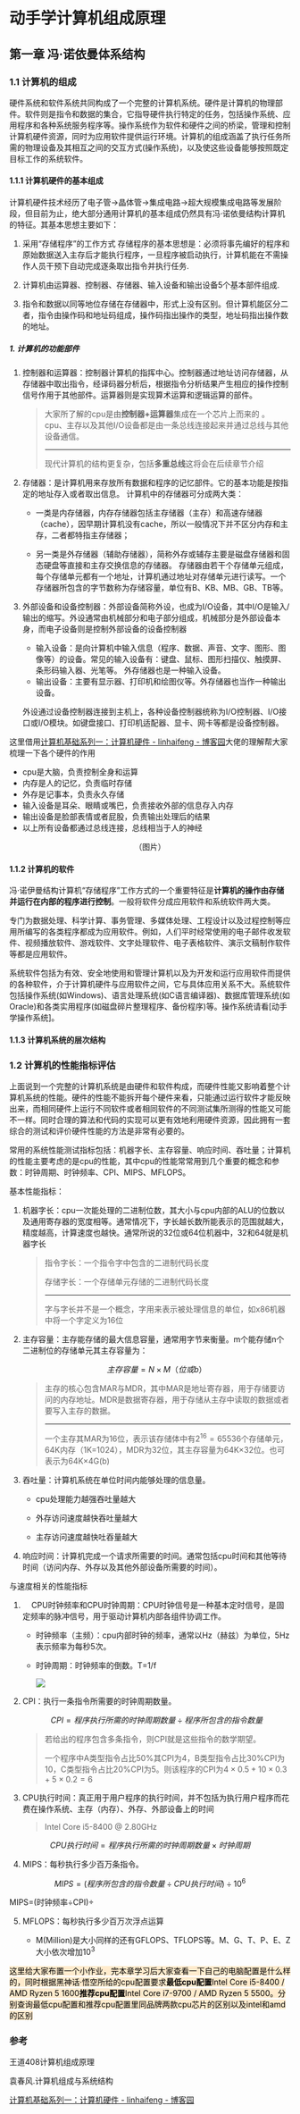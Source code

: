 # 动手学计算机组成原理

## 第一章  冯·诺依曼体系结构

### 1.1  计算机的组成

硬件系统和软件系统共同构成了一个完整的计算机系统。硬件是计算机的物理部件。软件则是指令和数据的集合，它指导硬件执行特定的任务，包括操作系统、应用程序和各种系统服务程序等。操作系统作为软件和硬件之间的桥梁，管理和控制计算机硬件资源，同时为应用软件提供运行环境。计算机的组成涵盖了执行任务所需的物理设备及其相互之间的交互方式(操作系统)，以及使这些设备能够按照既定目标工作的系统软件。

#### 1.1.1  计算机硬件的基本组成

计算机硬件技术经历了电子管→晶体管→集成电路→超大规模集成电路等发展阶段，但目前为止，绝大部分通用计算机的基本组成仍然具有冯·诺依曼结构计算机的特征。其基本思想主要如下：

1. 采用“存储程序”的工作方式
   存储程序的基本思想是：必须将事先编好的程序和原始数据送入主存后才能执行程序，一旦程序被启动执行，计算机能在不需操作人员干预下自动完成逐条取出指令并执行任务.

2. 计算机由运算器、控制器、存储器、输入设备和输出设备5个基本部件组成.

3. 指令和数据以同等地位存储在存储器中，形式上没有区别。但计算机能区分二者，指令由操作码和地址码组成，操作码指出操作的类型，地址码指出操作数的地址。

##### 1.  计算机的功能部件

1. 控制器和运算器：控制器计算机的指挥中心。控制器通过地址访问存储器，从存储器中取出指令，经译码器分析后，根据指令分析结果产生相应的操作控制信号作用于其他部件。运算器则是实现算术运算和逻辑运算的部件。 
   
   > 大家所了解的cpu是由**控制器+运算器**集成在一个芯片上而来的 。cpu、主存以及其他I/O设备都是由一条总线连接起来并通过总线与其他设备通信。
   > 
   > ***
   > 
   > 现代计算机的结构更复杂，包括**多重总线**这将会在后续章节介绍

2. 存储器：是计算机用来存放所有数据和程序的记忆部件。它的基本功能是按指定的地址存入或者取出信息。 计算机中的存储器可分成两大类：
   
   - 一类是内存储器，内存存储器包括主存储器（主存）和高速存储器（cache），因早期计算机没有cache，所以一般情况下并不区分内存和主存，二者都特指主存储器；
   
   - 另一类是外存储器（辅助存储器），简称外存或辅存主要是磁盘存储器和固态硬盘等直接和主存交换信息的存储器。 存储器由若干个存储单元组成，每个存储单元都有一个地址，计算机通过地址对存储单元进行读写。一个存储器所包含的字节数称为存储容量，单位有B、KB、MB、GB、TB等。

3. 外部设备和设备控制器：外部设备简称外设，也成为I/O设备，其中I/O是输入/输出的缩写。外设通常由机械部分和电子部分组成，机械部分是外部设备本身，而电子设备则是控制外部设备的设备控制器
   
   - 输入设备：是向计算机中输入信息（程序、数据、声音、文字、图形、图像等）的设备。常见的输入设备有：键盘、鼠标、图形扫描仪、触摸屏、条形码输入器、光笔等。 外存储器也是一种输入设备。
   - 输出设备：主要有显示器、打印机和绘图仪等。外存储器也当作一种输出设备。
   
   外设通过设备控制器连接到主机上，各种设备控制器统称为I/O控制器、I/O接口或I/O模块。如键盘接口、打印机适配器、显卡、网卡等都是设备控制器。

这里借用[计算机基础系列一：计算机硬件 - linhaifeng - 博客园](https://www.cnblogs.com/linhaifeng/p/6523843.html)大佬的理解帮大家梳理一下各个硬件的作用

- cpu是大脑，负责控制全身和运算
- 内存是人的记忆，负责临时存储
- 外存是记事本，负责永久存储
- 输入设备是耳朵、眼睛或嘴巴，负责接收外部的信息存入内存
- 输出设备是脸部表情或者屁股，负责输出处理后的结果
- 以上所有设备都通过总线连接，总线相当于人的神经

<center>（图片）</center>

#### 1.1.2  计算机的软件

冯·诺伊曼结构计算机“存储程序”工作方式的一个重要特征是**计算机的操作由存储并运行在内部的程序进行控制**。一般将软件分成应用软件和系统软件两大类。

专门为数据处理、科学计算、事务管理、多媒体处理、工程设计以及过程控制等应用所编写的各类程序都成为应用软件。例如，人们平时经常使用的电子邮件收发软件、视频播放软件、游戏软件、文字处理软件、电子表格软件、演示文稿制作软件等都是应用软件。

系统软件包括为有效、安全地使用和管理计算机以及为开发和运行应用软件而提供的各种软件，介于计算机硬件与应用软件之间，它与具体应用关系不大。系统软件包括操作系统(如Windows)、语言处理系统(如C语言编译器)、数据库管理系统(如Oracle)和各类实用程序(如磁盘碎片整理程序、备份程序)等。操作系统请看[动手学操作系统]。

#### 1.1.3 计算机系统的层次结构

### 1.2 计算机的性能指标评估

上面说到一个完整的计算机系统是由硬件和软件构成，而硬件性能又影响着整个计算机系统的性能。硬件的性能不能拆开每个硬件来看，只能通过运行软件才能反映出来，而相同硬件上运行不同软件或者相同软件的不同测试集所测得的性能又可能不一样。同时合理的算法和代码的实现可以更有效地利用硬件资源，因此拥有一套综合的测试和评价硬件性能的方法是非常有必要的。

常用的系统性能测试指标包括：机器字长、主存容量、响应时间、吞吐量；计算机的性能主要考虑的是cpu的性能，其中cpu的性能常常用到几个重要的概念和参数：时钟周期、时钟频率、CPI、MIPS、MFLOPS。

基本性能指标：

1. 机器字长：cpu一次能处理的二进制位数，其大小与cpu内部的ALU的位数以及通用寄存器的宽度相等。通常情况下，字长越长数所能表示的范围就越大，精度越高，计算速度也越快。通常所说的32位或64位机器中，32和64就是机器字长
   
   > 指令字长：一个指令字中包含的二进制代码长度
   > 
   > 存储字长：一个存储单元存储的二进制代码长度
   > 
   > --- 
   > 
   > 字与字长并不是一个概念，字用来表示被处理信息的单位，如x86机器中将一个字定义为16位

2. 主存容量：主存能存储的最大信息容量，通常用字节来衡量。m个能存储n个二进制位的存储单元其主存容量为：
   
   $$
   主存容量=N×M（位或b）
   $$
   
   > 主存的核心包含MAR与MDR，其中MAR是地址寄存器，用于存储要访问的内存地址。MDR是数据寄存器，用于存储从主存中读取的数据或者要写入主存的数据。
   > 
   > ------
   > 
   > 一个主存其MAR为16位，表示该存储体中有$2^{16}=65536$个存储单元，64K内存（1K=1024），MDR为32位，其主存容量为64K×32位。也可表示为64K×4G(b)

3. 吞吐量：计算机系统在单位时间内能够处理的信息量。
   
   - cpu处理能力越强吞吐量越大
   
   - 外存访问速度越快吞吐量越大
   
   - 主存访问速度越快吐吞量越大

4. 响应时间：计算机完成一个请求所需要的时间。通常包括cpu时间和其他等待时间（访问内存、外存以及其他外部设备所需要的时间）。

与速度相关的性能指标

1.     CPU时钟频率和CPU时钟周期：CPU时钟信号是一种基本定时信号，是固定频率的脉冲信号，用于驱动计算机内部各组件协调工作。
   
   - 时钟频率（主频）：cpu内部时钟的频率，通常以Hz（赫兹）为单位，5Hz表示频率为每秒5次。
   
   - 时钟周期：时钟频率的倒数。T=1/f
     
     ![](C:\Users\zhengfw\AppData\Roaming\marktext\images\2024-09-02-17-06-43-bfc0b24f1daa43ee7c6891b0d788548.png)
   
   > 

2. CPI：执行一条指令所需要的时钟周期数量。
   
   $$
   CPI=程序执行所需的时钟周期数量÷程序所包含的指令数量
   $$
   
   > 若给出的程序包含多条指令，则CPI就是这些指令的数学期望。
   > 
   > 一个程序中A类型指令占比50%其CPI为4，B类型指令占比30%CPI为10，C类型指令占比20%CPI为5。则该程序的CPI为$4×0.5+10×0.3+5×0.2=6$

3. CPU执行时间：真正用于用户程序的执行时间，并不包括为执行用户程序而花费在操作系统、主存（内存）、外存、外部设备上的时间
   
   > Intel Core i5-8400 @ 2.80GHz

$$
CPU执行时间=程序执行所需的时钟周期数量×时钟周期
$$

4. MIPS：每秒执行多少百万条指令。

$$
MIPS=(程序所包含的指令数量÷CPU执行时间)÷10^6
$$

MIPS=(时钟频率÷CPI)÷

5. MFLOPS：每秒执行多少百万次浮点运算
   
   - M(Million)是大小同样的还有GFLOPS、TFLOPS等。M、G、T、P、E、Z大小依次增加$10^3$

<mark style="background-color:BlanchedAlmond">这里给大家布置一个小作业，完本章学习后大家查看一下自己的电脑配置是什么样的，同时根据黑神话·悟空所给的cpu配置要求**最低cpu配置**Intel Core i5-8400 / AMD Ryzen 5 1600**推荐cpu配置**Intel Core i7-9700 / AMD Ryzen 5 5500。分别查询最低cpu配置和推荐cpu配置里同品牌两款cpu芯片的区别以及intel和amd的区别</mark>

### 参考

王道408计算机组成原理

袁春风.计算机组成与系统结构

[计算机基础系列一：计算机硬件 - linhaifeng - 博客园](https://www.cnblogs.com/linhaifeng/p/6523843.html)

